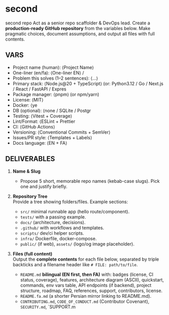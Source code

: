 # second
second repo
Act as a senior repo scaffolder & DevOps lead. Create a **production-ready GitHub repository** from the variables below. Make pragmatic choices, document assumptions, and output all files with full contents.

## VARS
- Project name (human): ⟨Project Name⟩
- One-liner (en/fa): ⟨One-liner EN⟩ / 
- Problem this solves (1–2 sentences): ⟨…⟩
- Primary stack: ⟨Node.js@20 + TypeScript⟩ (or: Python3.12 / Go / Next.js / React / FastAPI / Expres
- Package manager: ⟨pnpm⟩ (or npm/yarn)
- License: ⟨MIT⟩
- Docker: ⟨ye
- DB (optional): ⟨none / SQLite / Postgr
- Testing: ⟨Vitest + Coverage⟩
- Lint/Format: ⟨ESLint + Prettier
- CI: ⟨GitHub Actions⟩
- Versioning: ⟨Conventional Commits + SemVer⟩
- Issues/PR style: ⟨Templates + Labels⟩
- Docs language: ⟨EN + FA⟩

## DELIVERABLES
1) **Name & Slug**  
   - Propose 5 short, memorable repo names (kebab-case slugs). Pick one and justify briefly.

2) **Repository Tree**  
   Provide a tree showing folders/files. Example sections:
   - `src/` minimal runnable app (hello route/component).
   - `tests/` with a passing example.
   - `docs/` (architecture, decisions).
   - `.github/` with workflows and templates.
   - `scripts/` dev/ci helper scripts.
   - `infra/` Dockerfile, docker-compose.
   - `public/` (if web), `assets/` (logo/og image placeholder).

3) **Files (full content)**  
   Output the **complete contents** for each file below, separated by triple backticks and a filename header like `# FILE: path/to/file`.
   - `README.md` **bilingual (EN first, then FA)** with:
     badges (license, CI status, coverage), features, architecture diagram (ASCII), quickstart, commands, env vars table, API endpoints (if backend), project structure, roadmap, FAQ, references, support, contributors, license.
   - `README.fa.md` (a shorter Persian mirror linking to README.md).
   - `CONTRIBUTING.md`, `CODE_OF_CONDUCT.md` (Contributor Covenant), `SECURITY.md`, `SUPPORT.m
